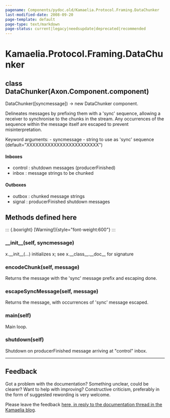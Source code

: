 ```yaml
---
pagename: Components/pydoc.old/Kamaelia.Protocol.Framing.DataChunker
last-modified-date: 2008-09-20
page-template: default
page-type: text/markdown
page-status: current|legacy|needsupdate|deprecated|recommended
---
```

Kamaelia.Protocol.Framing.DataChunker
=====================================

class DataChunker(Axon.Component.component)
-------------------------------------------

DataChunker(\[syncmessage\]) -\> new DataChunker component.

Delineates messages by prefixing them with a \'sync\' sequence, allowing
a receiver to synchronise to the chunks in the stream. Any occurrences
of the sequence within the message itself are escaped to prevent
misinterpretation.

Keyword arguments: - syncmessage - string to use as \'sync\' sequence
(default=\"XXXXXXXXXXXXXXXXXXXXXXXX\")

#### Inboxes

-   control : shutdown messages (producerFinished)
-   inbox : message strings to be chunked

#### Outboxes

-   outbox : chunked message strings
-   signal : producerFinished shutdown messages

Methods defined here
--------------------

::: {.boxright}
[Warning!]{style="font-weight:600"}
:::

### \_\_init\_\_(self, syncmessage)

x.\_\_init\_\_(\...) initializes x; see x.\_\_class\_\_.\_\_doc\_\_ for
signature

### encodeChunk(self, message)

Returns the message with the \'sync\' message prefix and escaping done.

### escapeSyncMessage(self, message)

Returns the message, with occurrences of \'sync\' message escaped.

### main(self)

Main loop.

### shutdown(self)

Shutdown on producerFinished message arriving at \"control\" inbox.

------------------------------------------------------------------------

Feedback
--------

Got a problem with the documentation? Something unclear, could be
clearer? Want to help with improving? Constructive criticism, preferably
in the form of suggested rewording is very welcome.

Please leave the feedback [here, in reply to the documentation thread in
the Kamaelia
blog](http://kamaelia.sourceforge.net/cgi-bin/blog/blog.cgi?rm=addpostcomment&postid=1131454685).
